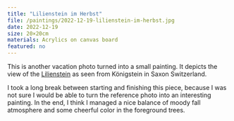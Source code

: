 ```yaml
---
title: "Lilienstein im Herbst"
file: /paintings/2022-12-19-lilienstein-im-herbst.jpg
date: 2022-12-19
size: 20×20cm
materials: Acrylics on canvas board
featured: no
---
```


This is another vacation photo turned into a small painting. It depicts the view of the [Lilienstein](https://en.wikipedia.org/wiki/Lilienstein) as seen from Königstein in Saxon Switzerland.

I took a long break between starting and finishing this piece, because I was not sure I would be able to turn the reference photo into an interesting painting. In the end, I think I managed a nice balance of moody fall atmosphere and some cheerful color in the foreground trees.
